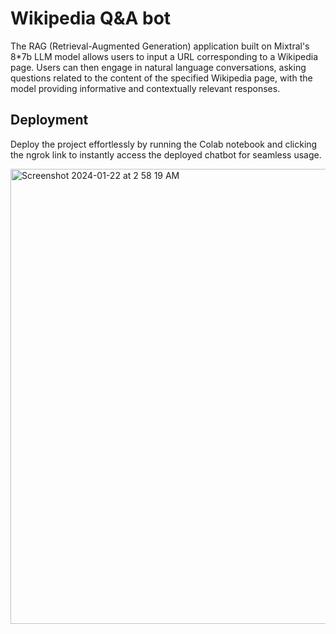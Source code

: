 
# Wikipedia Q&A bot 

The RAG (Retrieval-Augmented Generation) application built on Mixtral's 8*7b LLM model allows users to input a URL corresponding to a Wikipedia page. Users can then engage in natural language conversations, asking questions related to the content of the specified Wikipedia page, with the model providing informative and contextually relevant responses.


## Deployment


Deploy the project effortlessly by running the Colab notebook and clicking the ngrok link to instantly access the deployed chatbot for seamless usage.



<img width="728" alt="Screenshot 2024-01-22 at 2 58 19 AM" src="https://github.com/sahith2004/Spark4Ai-Hackathon/assets/92036395/0901ea8a-abf1-4420-9c78-c15876da67a5">
